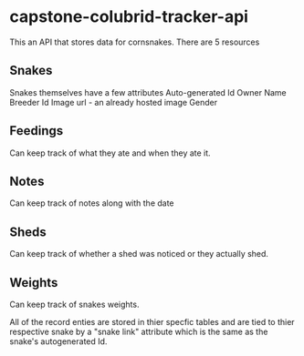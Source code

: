 # capstone-colubrid-tracker-api

This an API that stores data for cornsnakes. There are 5 resources 

## Snakes

Snakes themselves have a few attributes
Auto-generated Id
Owner
Name
Breeder Id
Image url - an already hosted image
Gender

## Feedings
Can keep track of what they ate and when they ate it. 

## Notes
Can keep track of notes along with the date 

## Sheds
Can keep track of whether a shed was noticed or they actually shed. 

## Weights
Can keep track of snakes weights. 

All of the record enties are stored in thier specfic tables and are tied to thier respective snake by a "snake link" attribute which is the same as the snake's autogenerated Id. 
